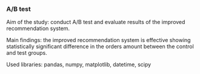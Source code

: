 ### A/B test

Aim of the study: conduct A/B test and evaluate results of the improved recommendation system.

Main findings: the improved recommendation system is effective showing statistically significant difference in the orders amount between the control and test groups. 

Used libraries: pandas, numpy, matplotlib, datetime, scipy
